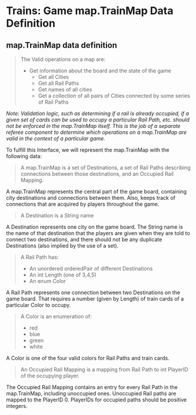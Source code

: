 # Trains: Game map.TrainMap Data Definition

## map.TrainMap data definition

>The Valid operations on a map are:
>- Get information about the board and the state of the game
>   - Get all Cities
>   - Get all Rail Paths
>   - Get names of all cities
>   - Get a collection of all pairs of Cities connected by some series of Rail Paths

_Note: Validation logic, such as determining if a rail is already occupied, if a given set of cards can be used to occupy a particular Rail Path, etc. should not be enforced in the map.TrainMap itself. This is the job of a separate referee component to determine which operations on a map.TrainMap are valid in the context of a particular game._

To fulfill this Interface, we will represent the map.TrainMap with the following data:

>A map.TrainMap is a set of Destinations, a set of Rail Paths describing connections between those 
>destinations, and an Occupied Rail Mapping.

A map.TrainMap represents the central part of the game board, containing city destinations and connections 
between them. Also, keeps track of connections that are acquired by players throughout the game.


>A Destination is a String name

A Destination represents one city on the game board. The String name is the name of that destination
that the players are given when they are told to connect two destinations, and there should not be any duplicate Destinations (also implied by the use of a set).


>A Rail Path has:
>- An unordered orderedPair of different Destinations
>- An int Length (one of 3,4,5)
>- An enum Color

A Rail Path represents one connection between two Destinations on the game board. That requires a 
number (given by Length) of train cards of a particular Color to occupy.


>A Color is an enumeration of:
>- red
>- blue
>- green
>- white

A Color is one of the four valid colors for Rail Paths and train cards.


>An Occupied Rail Mapping is a mapping from Rail Path to int PlayerID of the occupying player.

The Occupied Rail Mapping contains an entry for every Rail Path in the map.TrainMap, including unoccupied 
ones. Unoccupied Rail paths are mapped to the PlayerID 0. PlayerIDs for occupied paths should be positive integers.

